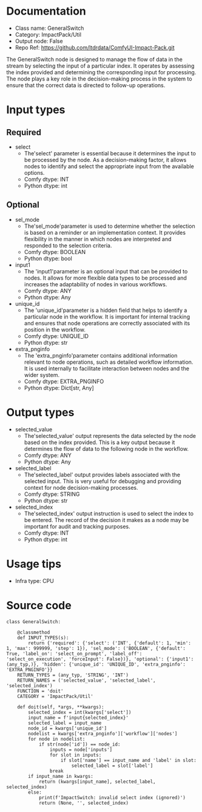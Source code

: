 # Documentation
- Class name: GeneralSwitch
- Category: ImpactPack/Util
- Output node: False
- Repo Ref: https://github.com/ltdrdata/ComfyUI-Impact-Pack.git

The GeneralSwitch node is designed to manage the flow of data in the stream by selecting the input of a particular index. It operates by assessing the index provided and determining the corresponding input for processing. The node plays a key role in the decision-making process in the system to ensure that the correct data is directed to follow-up operations.

# Input types
## Required
- select
    - The'select' parameter is essential because it determines the input to be processed by the node. As a decision-making factor, it allows nodes to identify and select the appropriate input from the available options.
    - Comfy dtype: INT
    - Python dtype: int
## Optional
- sel_mode
    - The'sel_mode'parameter is used to determine whether the selection is based on a reminder or an implementation context. It provides flexibility in the manner in which nodes are interpreted and responded to the selection criteria.
    - Comfy dtype: BOOLEAN
    - Python dtype: bool
- input1
    - The 'input1'parameter is an optional input that can be provided to nodes. It allows for more flexible data types to be processed and increases the adaptability of nodes in various workflows.
    - Comfy dtype: ANY
    - Python dtype: Any
- unique_id
    - The 'unique_id'parameter is a hidden field that helps to identify a particular node in the workflow. It is important for internal tracking and ensures that node operations are correctly associated with its position in the workflow.
    - Comfy dtype: UNIQUE_ID
    - Python dtype: str
- extra_pnginfo
    - The 'extra_pnginfo'parameter contains additional information relevant to node operations, such as detailed workflow information. It is used internally to facilitate interaction between nodes and the wider system.
    - Comfy dtype: EXTRA_PNGINFO
    - Python dtype: Dict[str, Any]

# Output types
- selected_value
    - The'selected_value' output represents the data selected by the node based on the index provided. This is a key output because it determines the flow of data to the following node in the workflow.
    - Comfy dtype: ANY
    - Python dtype: Any
- selected_label
    - The'selected_label' output provides labels associated with the selected input. This is very useful for debugging and providing context for node decision-making processes.
    - Comfy dtype: STRING
    - Python dtype: str
- selected_index
    - The'selected_index' output instruction is used to select the index to be entered. The record of the decision it makes as a node may be important for audit and tracking purposes.
    - Comfy dtype: INT
    - Python dtype: int

# Usage tips
- Infra type: CPU

# Source code
```
class GeneralSwitch:

    @classmethod
    def INPUT_TYPES(s):
        return {'required': {'select': ('INT', {'default': 1, 'min': 1, 'max': 999999, 'step': 1}), 'sel_mode': ('BOOLEAN', {'default': True, 'label_on': 'select_on_prompt', 'label_off': 'select_on_execution', 'forceInput': False})}, 'optional': {'input1': (any_typ,)}, 'hidden': {'unique_id': 'UNIQUE_ID', 'extra_pnginfo': 'EXTRA_PNGINFO'}}
    RETURN_TYPES = (any_typ, 'STRING', 'INT')
    RETURN_NAMES = ('selected_value', 'selected_label', 'selected_index')
    FUNCTION = 'doit'
    CATEGORY = 'ImpactPack/Util'

    def doit(self, *args, **kwargs):
        selected_index = int(kwargs['select'])
        input_name = f'input{selected_index}'
        selected_label = input_name
        node_id = kwargs['unique_id']
        nodelist = kwargs['extra_pnginfo']['workflow']['nodes']
        for node in nodelist:
            if str(node['id']) == node_id:
                inputs = node['inputs']
                for slot in inputs:
                    if slot['name'] == input_name and 'label' in slot:
                        selected_label = slot['label']
                break
        if input_name in kwargs:
            return (kwargs[input_name], selected_label, selected_index)
        else:
            print(f'ImpactSwitch: invalid select index (ignored)')
            return (None, '', selected_index)
```